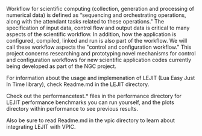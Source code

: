 Workflow for scientific computing (collection, generation and processing of numerical data) is defined as “sequencing and orchestrating operations, along with the attendant tasks related to these operations." The specification of input data, control flow and output data is critical to many aspects of the scientific workflow.  In addition, how the application is configured, compiled, linked and run is also part of the workflow.  We will call these workflow aspects the "control and configuration workflow."  This project concerns researching and prototyping novel mechanisms for control and configuration workflows for new scientific application codes currently being developed as part of the NGC project.


For information about the usage and implemenation of LEJIT (Lua Easy Just In Time library), check Readme.md in the LEJIT directory. 


Check out the performancetest.* files in the performance directory for LEJIT performance benchmarks you can run yourself, and the plots directory within performance to see previous results.


Also be sure to read Readme.md in the vpic directory to learn about integrating LEJIT with VPIC.
